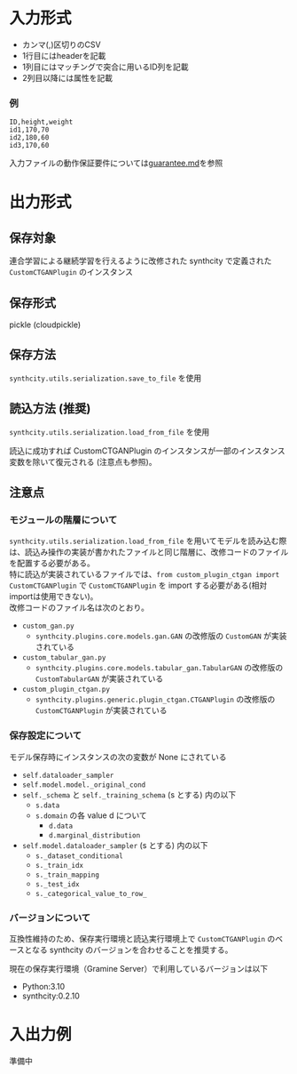# 入力形式

- カンマ(,)区切りのCSV
- 1行目にはheaderを記載
- 1列目にはマッチングで突合に用いるID列を記載
- 2列目以降には属性を記載

### 例
```csv
ID,height,weight
id1,170,70
id2,180,60
id3,170,60
```

入力ファイルの動作保証要件については[guarantee.md](guarantee.md)を参照  

# 出力形式
## 保存対象
連合学習による継続学習を行えるように改修された synthcity で定義された `CustomCTGANPlugin` のインスタンス
## 保存形式
pickle (cloudpickle)
## 保存方法
`synthcity.utils.serialization.save_to_file` を使用
## 読込方法 (推奨)
`synthcity.utils.serialization.load_from_file` を使用

読込に成功すれば CustomCTGANPlugin のインスタンスが一部のインスタンス変数を除いて復元される (注意点も参照)。
## 注意点
### モジュールの階層について
`synthcity.utils.serialization.load_from_file` を用いてモデルを読み込む際は、読込み操作の実装が書かれたファイルと同じ階層に、改修コードのファイルを配置する必要がある。  
特に読込が実装されているファイルでは、`from custom_plugin_ctgan import CustomCTGANPlugin` で `CustomCTGANPlugin` を import する必要がある(相対importは使用できない)。  
改修コードのファイル名は次のとおり。
* `custom_gan.py`
    * `synthcity.plugins.core.models.gan.GAN` の改修版の `CustomGAN` が実装されている
* `custom_tabular_gan.py`
    * `synthcity.plugins.core.models.tabular_gan.TabularGAN` の改修版の `CustomTabularGAN` が実装されている
* `custom_plugin_ctgan.py`
    * `synthcity.plugins.generic.plugin_ctgan.CTGANPlugin` の改修版の `CustomCTGANPlugin` が実装されている

### 保存設定について
モデル保存時にインスタンスの次の変数が None にされている
* `self.dataloader_sampler`
* `self.model.model._original_cond`
* `self._schema` と `self._training_schema`  (s とする) 内の以下
    * `s.data`
    * `s.domain` の各 value d について
        * `d.data`
        * `d.marginal_distribution`
* `self.model.dataloader_sampler` (s とする) 内の以下
    * `s._dataset_conditional`
    * `s._train_idx`
    * `s._train_mapping`
    * `s._test_idx`
    * `s._categorical_value_to_row_`
### バージョンについて
互換性維持のため、保存実行環境と読込実行環境上で `CustomCTGANPlugin` のベースとなる synthcity のバージョンを合わせることを推奨する。

現在の保存実行環境（Gramine Server）で利用しているバージョンは以下  
* Python:3.10  
* synthcity:0.2.10

# 入出力例
準備中